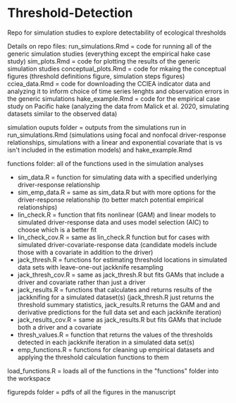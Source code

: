 # Threshold-Detection
Repo for simulation studies to explore detectability of ecological thresholds

Details on repo files:
run_simulations.Rmd = code for running all of the generic simulation studies (everything except the empirical hake case study)
sim_plots.Rmd = code for plotting the results of the generic simulation studies
conceptual_plots.Rmd = code for mkaing the conceptual figures (threshold definitions figure, simulation steps figures)
cciea_data.Rmd = code for downloading the CCIEA indicator data and analyzing it to inform choice of time series lenghts and observation errors in the generic simulations
hake_example.Rmd = code for the empirical case study on Pacific hake (analyzing the data from Malick et al. 2020, simulating datasets similar to the observed data)

simulation ouputs folder = outputs from the simulations run in run_simulations.Rmd (simulations using focal and nonfocal driver-response relationships, simulations with a linear and exponential covariate that is vs isn't included in the estimation models) and hake_example.Rmd

functions folder: all of the functions used in the simulation analyses
- sim_data.R = function for simulating data with a specified underlying driver-response relationship
- sim_emp_data.R = same as sim_data.R but with more options for the driver-response relationship (to better match potential empirical relationships)
- lin_check.R = function that fits nonlinear (GAM) and linear models to simulated driver-response data and uses model selection (AIC) to choose which is a better fit
- lin_check_cov.R = same as lin_check.R function but for cases with simulated driver-covariate-response data (candidate models include those with a covariate in addition 
  to the driver)
- jack_thresh.R = functions for estimating threshold locations in simulated data sets with leave-one-out jackknife resampling
- jack_thresh_cov.R = same as jack_thresh.R but fits GAMs that include a driver and covariate rather than just a driver
- jack_results.R = functions that calculates and returns results of the jackknifing for a simulated dataset(s) (jack_thresh.R just returns the threshold summary statistics, 
  jack_results.R returns the GAM and and derivative predictions for the full data set and each jackknife iteration)
- jack_results_cov.R = same as jack_results.R but fits GAMs that include both a driver and a covariate
- thresh_values.R = function that returns the values of the thresholds detected in each jackknife iteration in a simulated data set(s)
- emp_functions.R = functions for cleaning up empirical datasets and applying the threshold calculation functions to them

load_functions.R = loads all of the functions in the "functions" folder into the workspace

figurepds folder = pdfs of all the figures in the manuscript
